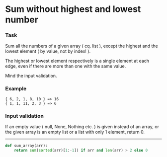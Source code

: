 # Sum without highest and lowest number

### Task
Sum all the numbers of a given array ( cq. list ), except the highest and the lowest element ( by value, not by index! ).

The highest or lowest element respectively is a single element at each edge, even if there are more than one with the same value.

Mind the input validation.

### Example
```
{ 6, 2, 1, 8, 10 } => 16
{ 1, 1, 11, 2, 3 } => 6
```
### Input validation
If an empty value ( null, None, Nothing etc. ) is given instead of an array, or the given array is an empty list or a list with only 1 element, return 0.

---

```py
def sum_array(arr):
    return sum(sorted(arr)[1:-1]) if arr and len(arr) > 2 else 0
```
